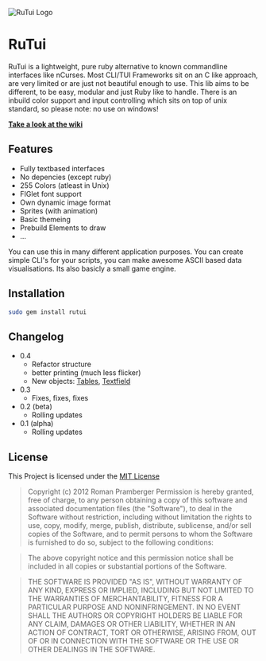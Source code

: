 ![RuTui Logo](http://i.imgur.com/cu0yNM3.png "RuTui Logo")

# RuTui

RuTui is a lightweight, pure ruby alternative to known commandline interfaces like nCurses. Most CLI/TUI Frameworks sit on an C like approach, are very limited or are just not beautiful enough to use. This lib aims to be different, to be easy, modular and just Ruby like to handle. There is an inbuild color support and input controlling which sits on top of unix standard, so please note: no use on windows!

[**Take a look at the wiki**](https://github.com/b1nary/rutui/wiki)

## Features

-  Fully textbased interfaces
-  No depencies (except ruby)
-  255 Colors (atleast in Unix)
-  FIGlet font support
-  Own dynamic image format
-  Sprites (with animation)
-  Basic themeing
-  Prebuild Elements to draw
-  ...

You can use this in many different application purposes. You can create simple CLI's for your scripts, you can make awesome ASCII based data visualisations. Its also basicly a small game engine.

## Installation

``` bash
sudo gem install rutui
```

## Changelog

* 0.4
  * Refactor structure
  * better printing (much less flicker)
  * New objects: [Tables](https://github.com/b1nary/rutui/wiki/Tables), [Textfield](https://github.com/b1nary/rutui/wiki/Textfield)
* 0.3
  * Fixes, fixes, fixes
* 0.2 (beta)
  * Rolling updates
* 0.1 (alpha)
  * Rolling updates

## License
This Project is licensed under the [MIT License](http://de.wikipedia.org/wiki/MIT-Lizenz)

> Copyright (c) 2012 Roman Pramberger
> Permission is hereby granted, free of charge, to any person obtaining a copy of this software and associated documentation files (the "Software"), to deal in the Software without restriction, including without limitation the rights to use, copy, modify, merge, publish, distribute, sublicense, and/or sell copies of the Software, and to permit persons to whom the Software is furnished to do so, subject to the following conditions:

> The above copyright notice and this permission notice shall be included in all copies or substantial portions of the Software.

> THE SOFTWARE IS PROVIDED "AS IS", WITHOUT WARRANTY OF ANY KIND, EXPRESS OR IMPLIED, INCLUDING BUT NOT LIMITED TO THE WARRANTIES OF MERCHANTABILITY, FITNESS FOR A PARTICULAR PURPOSE AND NONINFRINGEMENT. IN NO EVENT SHALL THE AUTHORS OR COPYRIGHT HOLDERS BE LIABLE FOR ANY CLAIM, DAMAGES OR OTHER LIABILITY, WHETHER IN AN ACTION OF CONTRACT, TORT OR OTHERWISE, ARISING FROM, OUT OF OR IN CONNECTION WITH THE SOFTWARE OR THE USE OR OTHER DEALINGS IN THE SOFTWARE.
